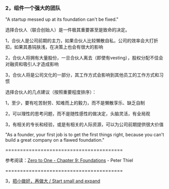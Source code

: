 ### 2，组件一个强大的团队

"A startup messed up at its foundation can't be fixed."

选择合伙人（联合创始人）是一件极其重要甚至是致命的决定。

1，合伙人是公司前期的主力，如果合伙人比较懒散自私，公司的效率会大打折扣，如果其愚钝肤浅，在决策上也会有很大的影响

2，合伙人将拥有大量股份，一旦合伙人离去（即使有vesting），股权分配不佳会对融资和吸引人才造成影响

3，合伙人将是公司文化的一部分，其工作方式会影响到其他员工的工作方式和习惯

选择合伙人的几点建议（按照重要程度排序）：

1，至少，要有吃苦耐劳、知难而上的毅力，而不是懒散享乐、缺乏自制

2，可以理性的思考问题，而不是随性感性的做决定，头脑灵活，有全局观

3，有相关的专长和经验，或是有相关的人际资源，可以为公司前期提供很大价值

"As a founder, your first job is to get the first things right, because you can't build a great company on a flawed foundation."


========================================

参考阅读：[Zero to One - Chapter 9: Foundations](http://www.amazon.com/Zero-One-Notes-Startups-Future-ebook/dp/B00J6YBOFQ) -  Peter Thiel

========================================

3，[把小做好，再做大 / Start small and expand](https://github.com/linyingkui/startup/tree/master/three/start-small/README.md)
